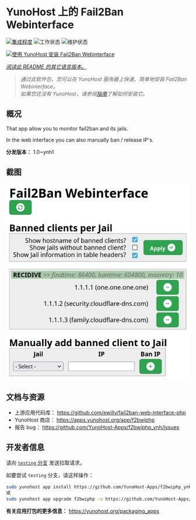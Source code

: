 <!--
注意：此 README 由 <https://github.com/YunoHost/apps/tree/master/tools/readme_generator> 自动生成
请勿手动编辑。
-->

# YunoHost 上的 Fail2Ban Webinterface

[![集成程度](https://dash.yunohost.org/integration/f2bwiphp.svg)](https://ci-apps.yunohost.org/ci/apps/f2bwiphp/) ![工作状态](https://ci-apps.yunohost.org/ci/badges/f2bwiphp.status.svg) ![维护状态](https://ci-apps.yunohost.org/ci/badges/f2bwiphp.maintain.svg)

[![使用 YunoHost 安装 Fail2Ban Webinterface](https://install-app.yunohost.org/install-with-yunohost.svg)](https://install-app.yunohost.org/?app=f2bwiphp)

*[阅读此 README 的其它语言版本。](./ALL_README.md)*

> *通过此软件包，您可以在 YunoHost 服务器上快速、简单地安装 Fail2Ban Webinterface。*  
> *如果您还没有 YunoHost，请参阅[指南](https://yunohost.org/install)了解如何安装它。*

## 概况

That app allow you to monitor fail2ban and its jails.

In the web interface you can also manually ban / release IP's.


**分发版本：** 1.0~ynh1

## 截图

![Fail2Ban Webinterface 的截图](./doc/screenshots/screenshot.jpg)

## 文档与资源

- 上游应用代码库： <https://github.com/ewilly/fail2ban-web-interface-php>
- YunoHost 商店： <https://apps.yunohost.org/app/f2bwiphp>
- 报告 bug： <https://github.com/YunoHost-Apps/f2bwiphp_ynh/issues>

## 开发者信息

请向 [`testing` 分支](https://github.com/YunoHost-Apps/f2bwiphp_ynh/tree/testing) 发送拉取请求。

如要尝试 `testing` 分支，请这样操作：

```bash
sudo yunohost app install https://github.com/YunoHost-Apps/f2bwiphp_ynh/tree/testing --debug
或
sudo yunohost app upgrade f2bwiphp -u https://github.com/YunoHost-Apps/f2bwiphp_ynh/tree/testing --debug
```

**有关应用打包的更多信息：** <https://yunohost.org/packaging_apps>
